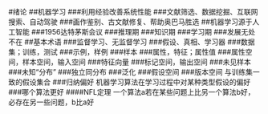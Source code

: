 #绪论
##机器学习
###利用经验改善系统性能
###文献筛选、数据挖掘、互联网搜索、自动驾驶
###画作鉴别、古文献修复、帮助奥巴马胜选
##机器学习源于人工智能
###1956达特茅斯会议
###推理期
###知识期
###学习期
###发展无处不在
##基本术语
###监督学习、无监督学习
###假设、真相、学习器
###数据集；训练，测试
###示例，样例
###样本
###属性，特征；属性值
###属性空间，样本空间，输入空间
###特征向量
###标记空间，输出空间
###未见样本
###未知“分布”
###独立同分布
###泛化
###假设空间
###版本空间
与训练集一致的假设集合
###归纳偏好
机器学习算法在学习过程中对某种类型假设的偏好
###哪个算法更好
####NFL定理
一个算法a若在某些问题上比另一个算法b好，必存在另一些问题，b比a好